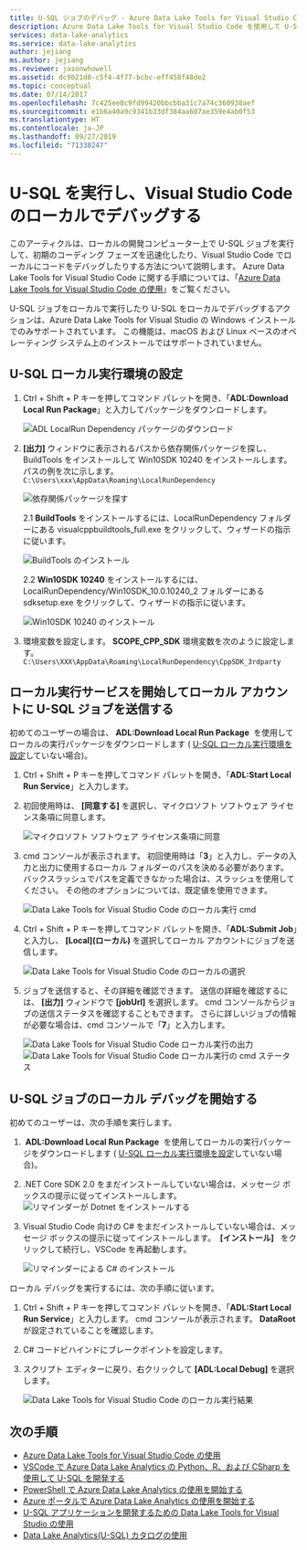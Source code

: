 ```yaml
---
title: U-SQL ジョブのデバッグ - Azure Data Lake Tools for Visual Studio Code
description: Azure Data Lake Tools for Visual Studio Code を使用して U-SQL　ジョブをローカルで実行およびデバッグを行う方法について説明します。
services: data-lake-analytics
ms.service: data-lake-analytics
author: jejiang
ms.author: jejiang
ms.reviewer: jasonwhowell
ms.assetid: dc9b21d8-c5f4-4f77-bcbc-eff458f48de2
ms.topic: conceptual
ms.date: 07/14/2017
ms.openlocfilehash: 7c425ee8c9fd99420bbcbba31c7a74c360938aef
ms.sourcegitcommit: e1b6a40a9c9341b33df384aa607ae359e4ab0f53
ms.translationtype: HT
ms.contentlocale: ja-JP
ms.lasthandoff: 09/27/2019
ms.locfileid: "71338247"
---
```

# <a name="run-u-sql-and-debug-locally-in-visual-studio-code"></a>U-SQL を実行し、Visual Studio Code のローカルでデバッグする
このアーティクルは、ローカルの開発コンピューター上で U-SQL ジョブを実行して、初期のコーディング フェーズを迅速化したり、Visual Studio Code でローカルにコードをデバッグしたりする方法について説明します。 Azure Data Lake Tools for Visual Studio Code に関する手順については、「[Azure Data Lake Tools for Visual Studio Code の使用](data-lake-analytics-data-lake-tools-for-vscode.md)」をご覧ください。

U-SQL ジョブをローカルで実行したり U-SQL をローカルでデバッグするアクションは、Azure Data Lake Tools for Visual Studio の Windows インストールでのみサポートされています。 この機能は、macOS および Linux ベースのオペレーティング システム上のインストールではサポートされていません。

## <a name="set-up-the-u-sql-local-run-environment"></a>U-SQL ローカル実行環境の設定

1. Ctrl + Shift + P キーを押してコマンド パレットを開き、「**ADL:Download Local Run Package**」と入力してパッケージをダウンロードします。  

   ![ADL LocalRun Dependency パッケージのダウンロード](./media/data-lake-analytics-data-lake-tools-for-vscode-local-run-and-debug/downloadtheadllocalrunpackage.png)

2. **[出力]** ウィンドウに表示されるパスから依存関係パッケージを探し、BuildTools をインストールして Win10SDK 10240 をインストールします。 パスの例を次に示します。  
`C:\Users\xxx\AppData\Roaming\LocalRunDependency` 

   ![依存関係パッケージを探す](./media/data-lake-analytics-data-lake-tools-for-vscode-local-run-and-debug/LocateDependencyPath.png)

   2.1 **BuildTools** をインストールするには、LocalRunDependency フォルダーにある visualcppbuildtools_full.exe をクリックして、ウィザードの指示に従います。   

    ![BuildTools のインストール](./media/data-lake-analytics-data-lake-tools-for-vscode-local-run-and-debug/InstallBuildTools.png)

   2.2 **Win10SDK 10240** をインストールするには、LocalRunDependency/Win10SDK_10.0.10240_2 フォルダーにある sdksetup.exe をクリックして、ウィザードの指示に従います。  

    ![Win10SDK 10240 のインストール](./media/data-lake-analytics-data-lake-tools-for-vscode-local-run-and-debug/InstallWin10SDK.png)

3. 環境変数を設定します。 **SCOPE_CPP_SDK** 環境変数を次のように設定します。  
`C:\Users\XXX\AppData\Roaming\LocalRunDependency\CppSDK_3rdparty`  


## <a name="start-the-local-run-service-and-submit-the-u-sql-job-to-a-local-account"></a>ローカル実行サービスを開始してローカル アカウントに U-SQL ジョブを送信する 
初めてのユーザーの場合は、 **ADL:Download Local Run Package**  を使用してローカルの実行パッケージをダウンロードします ( [U-SQL ローカル実行環境を設定](#set-up-the-u-sql-local-run-environment)していない場合)。

1. Ctrl + Shift + P キーを押してコマンド パレットを開き、「**ADL:Start Local Run Service**」と入力します。   
2. 初回使用時は、 **[同意する]** を選択し、マイクロソフト ソフトウェア ライセンス条項に同意します。 

   ![マイクロソフト ソフトウェア ライセンス条項に同意](./media/data-lake-analytics-data-lake-tools-for-vscode-local-run-and-debug/AcceptEULA.png)   
3. cmd コンソールが表示されます。 初回使用時は「**3**」と入力し、データの入力と出力に使用するローカル フォルダーのパスを決める必要があります。 バックスラッシュでパスを定義できなかった場合は、スラッシュを使用してください。 その他のオプションについては、既定値を使用できます。

   ![Data Lake Tools for Visual Studio Code のローカル実行 cmd](./media/data-lake-analytics-data-lake-tools-for-vscode-local-run-and-debug/data-lake-tools-for-vscode-local-run-cmd.png)
4. Ctrl + Shift + P キーを押してコマンド パレットを開き、「**ADL:Submit Job**」と入力し、 **[Local]\(ローカル\)** を選択してローカル アカウントにジョブを送信します。

   ![Data Lake Tools for Visual Studio Code のローカルの選択](./media/data-lake-analytics-data-lake-tools-for-vscode-local-run-and-debug/data-lake-tools-for-vscode-select-local.png)
5. ジョブを送信すると、その詳細を確認できます。 送信の詳細を確認するには、 **[出力]** ウィンドウで **[jobUrl]** を選択します。 cmd コンソールからジョブの送信ステータスを確認することもできます。 さらに詳しいジョブの情報が必要な場合は、cmd コンソールで「**7**」と入力します。

   ![Data Lake Tools for Visual Studio Code ローカル実行の出力](./media/data-lake-analytics-data-lake-tools-for-vscode-local-run-and-debug/data-lake-tools-for-vscode-local-run-result.png)
   ![Data Lake Tools for Visual Studio Code ローカル実行の cmd ステータス](./media/data-lake-analytics-data-lake-tools-for-vscode-local-run-and-debug/data-lake-tools-for-vscode-localrun-cmd-status.png) 


## <a name="start-a-local-debug-for-the-u-sql-job"></a>U-SQL ジョブのローカル デバッグを開始する  
初めてのユーザーは、次の手順を実行します。

1.  **ADL:Download Local Run Package**  を使用してローカルの実行パッケージをダウンロードします ( [U-SQL ローカル実行環境を設定](#set-up-the-u-sql-local-run-environment)していない場合)。
2. .NET Core SDK 2.0 をまだインストールしていない場合は、メッセージ ボックスの提示に従ってインストールします。
 
  ![リマインダーが Dotnet をインストールする](./media/data-lake-analytics-data-lake-tools-for-vscode-local-run-and-debug/remind-install-dotnet.png)
3. Visual Studio Code 向けの C# をまだインストールしていない場合は、メッセージ ボックスの提示に従ってインストールします。  **[インストール]**   をクリックして続行し、VSCode を再起動します。

    ![リマインダーによる C# のインストール](./media/data-lake-analytics-data-lake-tools-for-vscode-local-run-and-debug/install-csharp.png)

ローカル デバッグを実行するには、次の手順に従います。
  
1. Ctrl + Shift + P キーを押してコマンド パレットを開き、「**ADL:Start Local Run Service**」と入力します。 cmd コンソールが表示されます。 **DataRoot** が設定されていることを確認します。
2. C# コードビハインドにブレークポイントを設定します。
3. スクリプト エディターに戻り、右クリックして **[ADL:Local Debug]** を選択します。
    
   ![Data Lake Tools for Visual Studio Code のローカル実行結果](./media/data-lake-analytics-data-lake-tools-for-vscode-local-run-and-debug/data-lake-tools-for-vscode-local-debug-result.png)


## <a name="next-steps"></a>次の手順
* [Azure Data Lake Tools for Visual Studio Code の使用](data-lake-analytics-data-lake-tools-for-vscode.md)
* [VSCode で Azure Data Lake Analytics の Python、R、および CSharp を使用して U-SQL を開発する](data-lake-analytics-u-sql-develop-with-python-r-csharp-in-vscode.md)
* [PowerShell で Azure Data Lake Analytics の使用を開始する](data-lake-analytics-get-started-powershell.md)
* [Azure ポータルで Azure Data Lake Analytics の使用を開始する](data-lake-analytics-get-started-portal.md)
* [U-SQL アプリケーションを開発するための Data Lake Tools for Visual Studio の使用](data-lake-analytics-data-lake-tools-get-started.md)
* [Data Lake Analytics(U-SQL) カタログの使用](data-lake-analytics-use-u-sql-catalog.md)
